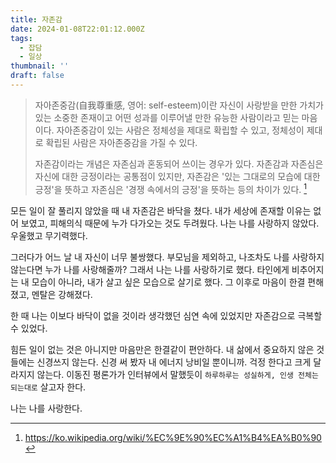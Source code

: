 ```yaml
---
title: 자존감
date: 2024-01-08T22:01:12.000Z
tags:
  - 잡담
  - 일상
thumbnail: ''
draft: false
---
```


> 자아존중감(自我尊重感, 영어: self-esteem)이란 자신이 사랑받을 만한 가치가 있는 소중한 존재이고 어떤 성과를 이루어낼 만한 유능한 사람이라고 믿는 마음이다. 자아존중감이 있는 사람은 정체성을 제대로 확립할 수 있고, 정체성이 제대로 확립된 사람은 자아존중감을 가질 수 있다.
>
> 자존감이라는 개념은 자존심과 혼동되어 쓰이는 경우가 있다. 자존감과 자존심은 자신에 대한 긍정이라는 공통점이 있지만, 자존감은 '있는 그대로의 모습에 대한 긍정'을 뜻하고 자존심은 '경쟁 속에서의 긍정'을 뜻하는 등의 차이가 있다. [^1]

모든 일이 잘 풀리지 않았을 때 내 자존감은 바닥을 쳤다. 내가 세상에 존재할 이유는 없어 보였고, 피해의식 때문에 누가 다가오는 것도 두려웠다. 나는 나를 사랑하지 않았다. 우울했고 무기력했다.

그러다가 어느 날 내 자신이 너무 불쌍했다. 부모님을 제외하고, 나조차도 나를 사랑하지 않는다면 누가 나를 사랑해줄까? 그래서 나는 나를 사랑하기로 했다. 타인에게 비추어지는 내 모습이 아니라, 내가 살고 싶은 모습으로 살기로 했다. 그 이후로 마음이 한결 편해졌고, 멘탈은 강해졌다.

한 때 나는 이보다 바닥이 없을 것이라 생각했던 심연 속에 있었지만 자존감으로 극복할 수 있었다.

힘든 일이 없는 것은 아니지만 마음만은 한결같이 편안하다. 내 삶에서 중요하지 않은 것들에는 신경쓰지 않는다. 신경 써 봤자 내 에너지 낭비일 뿐이니까. 걱정 한다고 크게 달라지지 않는다. 이동진 평론가가 인터뷰에서 말했듯이 `하루하루는 성실하게, 인생 전체는 되는대로` 살고자 한다.

나는 나를 사랑한다.

[^1]: https://ko.wikipedia.org/wiki/%EC%9E%90%EC%A1%B4%EA%B0%90
